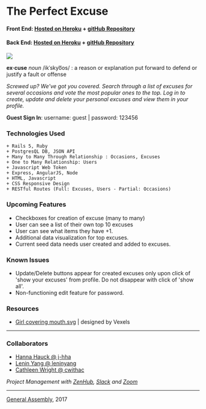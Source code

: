# The Perfect Excuse

#### Front End: [Hosted on Heroku](https://find-the-perfect-excuse.herokuapp.com/) + [gitHub Repository](https://github.com/cwithac/excuses_app_frontend)

#### Back End: [Hosted on Heroku](https://perfect-excuse.herokuapp.com) + [gitHub Repository](https://github.com/cwithac/excuses_app_api)

![](http://i.imgur.com/0GolfWd.png)

**ex·cuse** _noun_ /ikˈskyo͞os/ : a reason or explanation put forward to defend or justify a fault or offense

_Screwed up?  We've got you covered.  Search through a list of excuses for several occasions and vote the most popular ones to the top.  Log in to create, update and delete your personal excuses and view them in your profile._

**Guest Sign In**:  username: guest | password: 123456

### Technologies Used

```
+ Rails 5, Ruby
+ PostgresQL DB, JSON API
+ Many to Many Through Relationship : Occasions, Excuses
+ One to Many Relationship: Users
+ Javascript Web Token
+ Express, AngularJS, Node
+ HTML, Javascript
+ CSS Responsive Design
+ RESTful Routes (Full: Excuses, Users - Partial: Occasions)
```

### Upcoming Features
+ Checkboxes for creation of excuse (many to many)
+ User can see a list of their own top 10 excuses
+ User can see what items they have +1.
+ Additional data visualization for top excuses.
+ Current seed data needs user created and added to excuses.

### Known Issues
+ Update/Delete buttons appear for created excuses only upon click of 'show your excuses' from profile.  Do not disappear with click of 'show all'.
+ Non-functioning edit feature for password.

### Resources
+ [Girl covering mouth.svg](https://www.vexels.com/vectors/preview/127806/girl-covering-mouth-svg) | designed by Vexels

---

### Collaborators
+ [Hanna Hauck @ j-hha](https://github.com/j-hha)
+ [Lenin Yang @ leninyang](https://github.com/leninyang)
+ [Cathleen Wright @ cwithac](https://github.com/cwithac)

*Project Management with [ZenHub](https://www.zenhub.com/), [Slack](https://slack.com) and [Zoom](https://zoom.us/)*

---

[General Assembly](https://generalassemb.ly/), 2017
